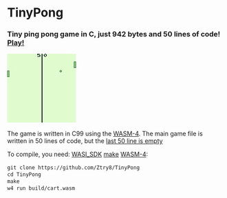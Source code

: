 # TinyPong
### Tiny ping pong game in C, just 942 bytes and 50 lines of code! [Play!](https://ztry8.github.io/TinyPong/)
![video](https://github.com/Ztry8/TinyPong/blob/main/assets/video.gif)  

The game is written in C99 using the [WASM-4](https://main--wasm4.netlify.app/).
The main game file is written in 50 lines of code, but the [last 50 line is empty](https://stackoverflow.com/questions/72271/no-newline-at-end-of-file-compiler-warning)

To compile, you need: [WASI_SDK](https://github.com/WebAssembly/wasi-sdk) [make](https://www.gnu.org/software/make/manual/make.html) [WASM-4](https://main--wasm4.netlify.app/docs/getting-started/setup):
```
git clone https://github.com/Ztry8/TinyPong
cd TinyPong
make
w4 run build/cart.wasm
```
